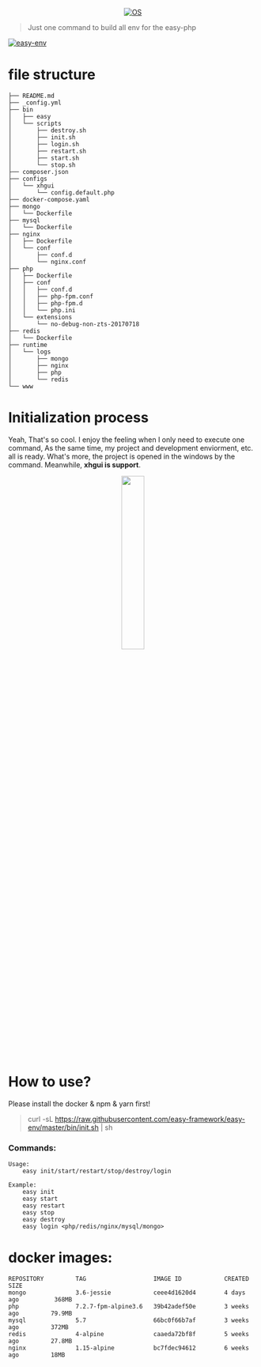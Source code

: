 
<p align="center">
<a href="http://naruto.tigerb.cn/"><img src="https://img.shields.io/badge/os-Linux%26Darwin-blue.svg" alt="OS"></a>
</p>

> Just one command to build all env for the easy-php

[![easy-env](https://asciinema.org/a/219911.svg)](https://asciinema.org/a/219911?autoplay=1)

# file structure

```
├── README.md
├── _config.yml
├── bin
│   ├── easy
│   └── scripts
│       ├── destroy.sh
│       ├── init.sh
│       ├── login.sh
│       ├── restart.sh
│       ├── start.sh
│       └── stop.sh
├── composer.json
├── configs
│   └── xhgui
│       └── config.default.php
├── docker-compose.yaml
├── mongo
│   └── Dockerfile
├── mysql
│   └── Dockerfile
├── nginx
│   ├── Dockerfile
│   └── conf
│       ├── conf.d
│       └── nginx.conf
├── php
│   ├── Dockerfile
│   ├── conf
│   │   ├── conf.d
│   │   ├── php-fpm.conf
│   │   ├── php-fpm.d
│   │   └── php.ini
│   └── extensions
│       └── no-debug-non-zts-20170718
├── redis
│   └── Dockerfile
├── runtime
│   └── logs
│       ├── mongo
│       ├── nginx
│       ├── php
│       └── redis
└── www
```


# Initialization process

Yeah, That's so cool. I enjoy the feeling when I only need to execute one command, As the same time, my project and development enviorment, etc. all is ready. What's more, the project is opened in the windows by the command.
Meanwhile, **xhgui is support**.

<p align="center"><img width="30%" src="http://cdn.tigerb.cn/easy-env.png"></p>

# How to use?

Please install the docker & npm & yarn first!


> curl -sL https://raw.githubusercontent.com/easy-framework/easy-env/master/bin/init.sh | sh


### Commands:

```
Usage:
    easy init/start/restart/stop/destroy/login

Example:
    easy init
    easy start
    easy restart
    easy stop
    easy destroy
    easy login <php/redis/nginx/mysql/mongo>
```

# docker images:

```
REPOSITORY         TAG                   IMAGE ID            CREATED             SIZE
mongo              3.6-jessie            ceee4d1620d4        4 days ago          368MB
php                7.2.7-fpm-alpine3.6   39b42adef50e        3 weeks ago         79.9MB
mysql              5.7                   66bc0f66b7af        3 weeks ago         372MB
redis              4-alpine              caaeda72bf8f        5 weeks ago         27.8MB
nginx              1.15-alpine           bc7fdec94612        6 weeks ago         18MB
```
